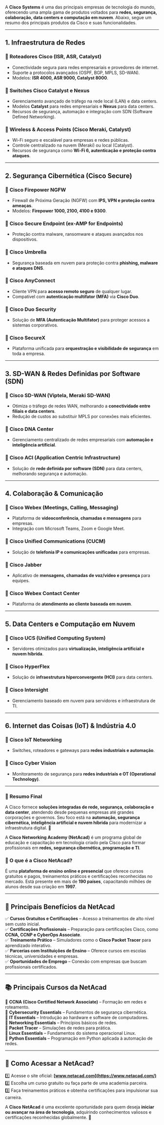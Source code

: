 A **Cisco Systems** é uma das principais empresas de tecnologia do mundo, oferecendo uma ampla gama de produtos voltados para **redes, segurança, colaboração, data centers e computação em nuvem**. Abaixo, segue um resumo dos principais produtos da Cisco e suas funcionalidades.  

---

## **1. Infraestrutura de Redes**  
### 🔹 **Roteadores Cisco (ISR, ASR, Catalyst)**
   - Conectividade segura para redes empresariais e provedores de internet.  
   - Suporte a protocolos avançados (OSPF, BGP, MPLS, SD-WAN).  
   - Modelos: **ISR 4000, ASR 9000, Catalyst 8000**.  

### 🔹 **Switches Cisco Catalyst e Nexus**
   - Gerenciamento avançado de tráfego na rede local (LAN) e data centers.  
   - Modelos **Catalyst** para redes empresariais e **Nexus** para data centers.  
   - Recursos de segurança, automação e integração com SDN (Software Defined Networking).  

### 🔹 **Wireless & Access Points (Cisco Meraki, Catalyst)**
   - Wi-Fi seguro e escalável para empresas e redes públicas.  
   - Controle centralizado na nuvem (Meraki) ou local (Catalyst).  
   - Recursos de segurança como **Wi-Fi 6, autenticação e proteção contra ataques**.  

---

## **2. Segurança Cibernética (Cisco Secure)**
### 🔹 **Cisco Firepower NGFW**
   - Firewall de Próxima Geração (NGFW) com **IPS, VPN e proteção contra ameaças**.  
   - Modelos: **Firepower 1000, 2100, 4100 e 9300**.  

### 🔹 **Cisco Secure Endpoint (ex-AMP for Endpoints)**
   - Proteção contra malware, ransomware e ataques avançados nos dispositivos.  

### 🔹 **Cisco Umbrella**
   - Segurança baseada em nuvem para proteção contra **phishing, malware e ataques DNS**.  

### 🔹 **Cisco AnyConnect**
   - Cliente VPN para **acesso remoto seguro** de qualquer lugar.  
   - Compatível com **autenticação multifator (MFA)** via **Cisco Duo**.  

### 🔹 **Cisco Duo Security**
   - Solução de **MFA (Autenticação Multifator)** para proteger acessos a sistemas corporativos.  

### 🔹 **Cisco SecureX**
   - Plataforma unificada para **orquestração e visibilidade de segurança** em toda a empresa.  

---

## **3. SD-WAN & Redes Definidas por Software (SDN)**
### 🔹 **Cisco SD-WAN (Viptela, Meraki SD-WAN)**
   - Otimiza o tráfego de redes WAN, melhorando a **conectividade entre filiais e data centers**.  
   - Redução de custos ao substituir MPLS por conexões mais eficientes.  

### 🔹 **Cisco DNA Center**
   - Gerenciamento centralizado de redes empresariais com **automação e inteligência artificial**.  

### 🔹 **Cisco ACI (Application Centric Infrastructure)**
   - Solução de **rede definida por software (SDN)** para data centers, melhorando segurança e automação.  

---

## **4. Colaboração & Comunicação**
### 🔹 **Cisco Webex (Meetings, Calling, Messaging)**
   - Plataforma de **videoconferência, chamadas e mensagens** para empresas.  
   - Integração com Microsoft Teams, Zoom e Google Meet.  

### 🔹 **Cisco Unified Communications (CUCM)**
   - Solução de **telefonia IP e comunicações unificadas** para empresas.  

### 🔹 **Cisco Jabber**
   - Aplicativo de **mensagens, chamadas de voz/vídeo e presença** para equipes.  

### 🔹 **Cisco Webex Contact Center**
   - Plataforma de **atendimento ao cliente baseada em nuvem**.  

---

## **5. Data Centers e Computação em Nuvem**
### 🔹 **Cisco UCS (Unified Computing System)**
   - Servidores otimizados para **virtualização, inteligência artificial e nuvem híbrida**.  

### 🔹 **Cisco HyperFlex**
   - Solução de **infraestrutura hiperconvergente (HCI)** para data centers.  

### 🔹 **Cisco Intersight**
   - Gerenciamento baseado em nuvem para servidores e infraestrutura de TI.  

---

## **6. Internet das Coisas (IoT) & Indústria 4.0**
### 🔹 **Cisco IoT Networking**
   - Switches, roteadores e gateways para **redes industriais e automação**.  

### 🔹 **Cisco Cyber Vision**
   - Monitoramento de segurança para **redes industriais e OT (Operational Technology)**.  

---

### 🔹 **Resumo Final**
A Cisco fornece **soluções integradas de rede, segurança, colaboração e data center**, atendendo desde pequenas empresas até grandes corporações e governos. Seu foco está na **automação, segurança cibernética, inteligência artificial e nuvem híbrida** para modernizar a infraestrutura digital. 🚀


A **Cisco Networking Academy (NetAcad)** é um programa global de educação e capacitação em tecnologia criado pela Cisco para formar profissionais em **redes, segurança cibernética, programação e TI**.  

### **📌 O que é a Cisco NetAcad?**  
É uma **plataforma de ensino online e presencial** que oferece cursos gratuitos e pagos, treinamentos práticos e certificações reconhecidas no mercado. Está presente em mais de **190 países**, capacitando milhões de alunos desde sua criação em **1997**.  

---

## **🎯 Principais Benefícios da NetAcad**
✅ **Cursos Gratuitos e Certificações** – Acesso a treinamentos de alto nível sem custo inicial.  
✅ **Certificações Profissionais** – Preparação para certificações Cisco, como **CCNA, CCNP e CyberOps Associate**.  
✅ **Treinamento Prático** – Simuladores como o **Cisco Packet Tracer** para aprendizado interativo.  
✅ **Parcerias com Instituições de Ensino** – Oferece cursos em escolas técnicas, universidades e empresas.  
✅ **Oportunidades de Emprego** – Conexão com empresas que buscam profissionais certificados.  

---

## **📚 Principais Cursos da NetAcad**
🔹 **CCNA (Cisco Certified Network Associate)** – Formação em redes e roteamento.  
🔹 **Cybersecurity Essentials** – Fundamentos de segurança cibernética.  
🔹 **IT Essentials** – Introdução ao hardware e software de computadores.  
🔹 **Networking Essentials** – Princípios básicos de redes.  
🔹 **Packet Tracer** – Simulações de redes para prática.  
🔹 **Linux Essentials** – Fundamentos do sistema operacional Linux.  
🔹 **Python Essentials** – Programação em Python aplicada à automação de redes.  

---

## **📌 Como Acessar a NetAcad?**
1️⃣ Acesse o site oficial: **[www.netacad.com](https://www.netacad.com/)**  
2️⃣ Escolha um curso gratuito ou faça parte de uma academia parceira.  
3️⃣ Faça treinamentos práticos e obtenha certificações para impulsionar sua carreira.  

A **Cisco NetAcad** é uma excelente oportunidade para quem deseja **iniciar ou avançar na área de tecnologia**, adquirindo conhecimentos valiosos e certificações reconhecidas globalmente. 🚀

